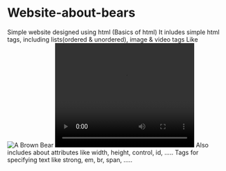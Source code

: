 # Website-about-bears
Simple website designed using html (Basics of html)
It inludes simple html tags, including lists(ordered & unordered), image & video tags
Like <img src="https://content.codecademy.com/courses/web-101/web101-image_brownbear.jpg" alt="A Brown Bear"/>
<video src="https://content.codecademy.com/courses/freelance-1/unit-1/lesson-2/htmlcss1-vid_brown-bear.mp4" width="320" height="240" controls>Video not supported</video>
Also includes about attributes like width, height, control, id, .....
Tags for specifying text like strong, em, br, span, .....
